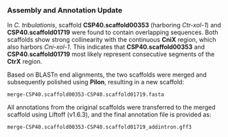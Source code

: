 ### Assembly and Annotation Update

In *C. tribulationis*, scaffold **CSP40.scaffold00353** (harboring *Ctr-xol-1*) and **CSP40.scaffold01719** were found to contain overlapping sequences. Both scaffolds show strong collinearity with the continuous **CniX** region, which also harbors *Cni-xol-1*. This indicates that **CSP40.scaffold00353** and **CSP40.scaffold01719** most likely represent consecutive segments of the **CtrX** region.

Based on BLASTn end alignments, the two scaffolds were merged and subsequently polished using **Pilon**, resulting in a new scaffold:

```
merge-CSP40.scaffold00353-CSP40.scaffold01719.fasta
```

All annotations from the original scaffolds were transferred to the merged scaffold using Liftoff (v1.6.3), and the final annotation file is provided as:
```
merge-CSP40.scaffold00353-CSP40.scaffold01719_addintron.gff3
```
